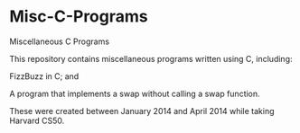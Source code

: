 Misc-C-Programs
===============

Miscellaneous C Programs

This repository contains miscellaneous programs written using C, including:

FizzBuzz in C; and 

A program that implements a swap without calling a swap function.

These were created between January 2014 and April 2014 while taking Harvard CS50.
